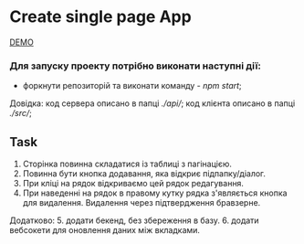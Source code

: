# Create single page App

[DEMO](https://sasha-krasnoshchokov.github.io/client_server/)

### Для запуску проекту потрібно виконати наступні дії:

- форкнути репозиторій та виконати команду - _npm start_;

Довідка:
код сервера описано в папці _./api/_;
код клієнта описано в папці _./src/_;

## Task

1. Сторінка повинна складатися із таблиці з пагінацією.
2. Повинна бути кнопка додавання, яка відкриє підпапку/діалог.
3. При кліці на рядок відкриваємо цей рядок редагування.
4. При наведенні на рядок в правому кутку рядка з'являється кнопка для видалення. Видалення через підтвердження бравзерне.

Додатково: 5. додати бекенд, без збереження в базу. 6. додати вебсокети для оновлення даних між вкладками.
